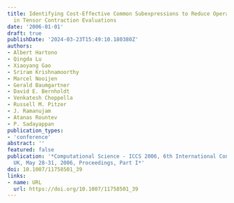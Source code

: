 ```yaml
---
title: Identifying Cost-Effective Common Subexpressions to Reduce Operation Count
  in Tensor Contraction Evaluations
date: '2006-01-01'
draft: true
publishDate: '2024-03-23T15:49:10.180380Z'
authors:
- Albert Hartono
- Qingda Lu
- Xiaoyang Gao
- Sriram Krishnamoorthy
- Marcel Nooijen
- Gerald Baumgartner
- David E. Bernholdt
- Venkatesh Choppella
- Russell M. Pitzer
- J. Ramanujam
- Atanas Rountev
- P. Sadayappan
publication_types:
- 'conference'
abstract: ''
featured: false
publication: '*Computational Science - ICCS 2006, 6th International Conference, Reading,
  UK, May 28-31, 2006, Proceedings, Part I*'
doi: 10.1007/11758501_39
links:
- name: URL
  url: https://doi.org/10.1007/11758501_39
---
```


